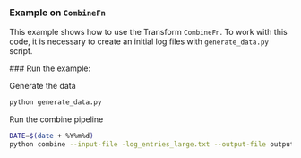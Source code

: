 ### Example on `CombineFn`

This example shows how to use the Transform `CombineFn`. To work with this code, it is necessary to create an initial log files with `generate_data.py` script.

### Run the example:

Generate the data

```bash
python generate_data.py
```

Run the combine pipeline

```bash
DATE=$(date + %Y%m%d)
python combine --input-file -log_entries_large.txt --output-file output-word-count-${DATE}.txt
```